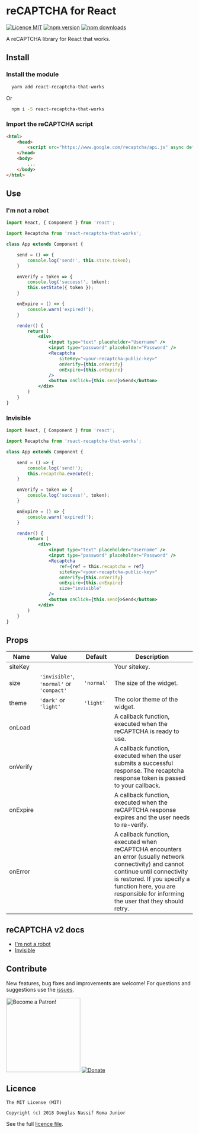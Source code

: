 # reCAPTCHA for React

[![Licence MIT](https://img.shields.io/badge/licence-MIT-blue.svg)](https://github.com/douglasjunior/react-recaptcha-that-works/blob/master/LICENSE)
[![npm version](https://img.shields.io/npm/v/react-recaptcha-that-works.svg)](https://www.npmjs.com/package/react-recaptcha-that-works)
[![npm downloads](https://img.shields.io/npm/dt/react-recaptcha-that-works.svg)](#install)

A reCAPTCHA library for React that works.

## Install 

### Install the module 

```bash
  yarn add react-recaptcha-that-works
```
Or
```bash
  npm i -S react-recaptcha-that-works
```

### Import the reCAPTCHA script

```html
<html>
    <head>
        <script src="https://www.google.com/recaptcha/api.js" async defer></script>
    </head>
    <body>
        ...
    </body>
</html>
```

## Use

### I'm not a robot

```jsx
import React, { Component } from 'react';

import Recaptcha from 'react-recaptcha-that-works';

class App extends Component {

    send = () => {
        console.log('send!', this.state.token);
    }

    onVerify = token => {
        console.log('success!', token);
        this.setState({ token });
    }

    onExpire = () => {
        console.warn('expired!');
    }

    render() {
        return (
            <div>
                <input type="text" placeholder="Username" />
                <input type="password" placeholder="Password" />
                <Recaptcha
                    siteKey="<your-recaptcha-public-key>"
                    onVerify={this.onVerify}
                    onExpire={this.onExpire}
                />
                <button onClick={this.send}>Send</button>
            </div>
        )
    }
}
```

### Invisible

```jsx
import React, { Component } from 'react';

import Recaptcha from 'react-recaptcha-that-works';

class App extends Component {

    send = () => {
        console.log('send!');
        this.recaptcha.execute();
    }

    onVerify = token => {
        console.log('success!', token);
    }

    onExpire = () => {
        console.warn('expired!');
    }

    render() {
        return (
            <div>
                <input type="text" placeholder="Username" />
                <input type="password" placeholder="Password" />
                <Recaptcha
                    ref={ref = this.recaptcha = ref}
                    siteKey="<your-recaptcha-public-key>"
                    onVerify={this.onVerify}
                    onExpire={this.onExpire}
                    size="invisible"
                />
                <button onClick={this.send}>Send</button>
            </div>
        )
    }
}
```

## Props

|Name|Value|Default|Description|
|-|-|-|-|
|siteKey|||Your sitekey.|
|size|`'invisible'`, `'normal'` or `'compact'`|`'normal'`|The size of the widget.|
|theme|`'dark'` or `'light'`|`'light'`|The color theme of the widget.|
|onLoad|||A callback function, executed when the reCAPTCHA is ready to use.|
|onVerify|||A callback function, executed when the user submits a successful response. The recaptcha response token is passed to your callback.|
|onExpire|||A callback function, executed when the reCAPTCHA response expires and the user needs to re-verify.|
|onError|||A callback function, executed when reCAPTCHA encounters an error (usually network connectivity) and cannot continue until connectivity is restored. If you specify a function here, you are responsible for informing the user that they should retry.|

## reCAPTCHA v2 docs

- [I'm not a robot](https://developers.google.com/recaptcha/docs/display)
- [Invisible](https://developers.google.com/recaptcha/docs/invisible)

## Contribute

New features, bug fixes and improvements are welcome! For questions and suggestions use the [issues](https://github.com/douglasjunior/react-recaptcha-that-works/issues).

<a href="https://www.patreon.com/douglasjunior"><img src="http://i.imgur.com/xEO164Z.png" alt="Become a Patron!" width="200" /></a>
[![Donate](https://www.paypalobjects.com/en_US/i/btn/btn_donateCC_LG.gif)](https://www.paypal.com/cgi-bin/webscr?cmd=_s-xclick&hosted_button_id=E32BUP77SVBA2)

## Licence

```
The MIT License (MIT)

Copyright (c) 2018 Douglas Nassif Roma Junior
```

See the full [licence file](https://github.com/douglasjunior/react-recaptcha-that-works/blob/master/LICENSE).
